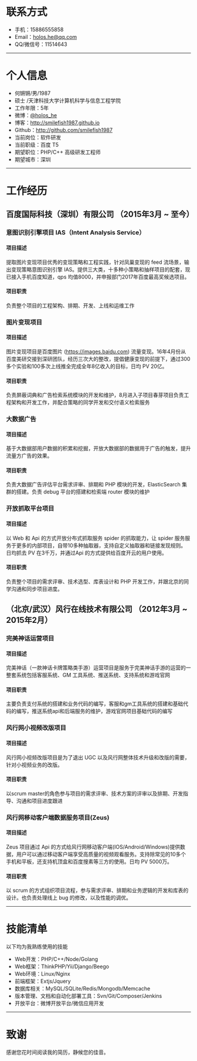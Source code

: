 # 联系方式

- 手机：15886555858
- Email：holos.he@qq.com
- QQ/微信号：11514643

---

# 个人信息

 - 何锵锵/男/1987
 - 硕士 /天津科技大学计算机科学与信息工程学院
 - 工作年限：5年
 - 微博：[@holos_he](http://weibo.com/smilefish1987)
 - 博客：http://smilefish1987.github.io
 - Github：http://github.com/smilefish1987
 - 当前岗位：软件研发
 - 当前职级：百度 T5
 - 期望职位：PHP/C++ 高级研发工程师
 - 期望城市：深圳

---

# 工作经历

## 百度国际科技（深圳）有限公司 （2015年3月 ~ 至今）

### 意图识别引擎项目 IAS（Intent Analysis Service）
#### 项目描述
提取图片变现项目优秀的变现策略和工程实践，针对凤巢变现的 feed 流场景，输出变现策略意图识别引擎 IAS。提供三大类，十多种小策略和抽样项目的配套，现已接入手机百度知道，qps 均值8000，并申报部门2017年百度最高奖候选项目。
#### 项目职责
负责整个项目的工程架构、排期、开发、上线和运维工作

### 图片变现项目
#### 项目描述
图片变现项目是百度图片 (https://images.baidu.com) 流量变现。16年4月份从百度美研交接到深研团队，经历三次大的整改，提倡健康变现的前提下，通过300多个实验和100多次上线推全完成全年8亿收入的目标，日均 PV 20亿。
#### 项目职责
负责屏蔽词典和广告检索系统模块的开发和维护，8月进入子项目春芽项目负责工程架构和开发工作，并配合策略的同学开发和交付语义检索服务

### 大数据广告
#### 项目描述
基于大数据部用户数据的积累和挖掘，开放大数据部的数据用于广告的触发，提升流量方广告的效果。
#### 项目职责
负责大数据广告评估平台需求评审、排期和 PHP 模块的开发，ElasticSearch 集群的搭建。负责 debug 平台的搭建和检索端 router 模块的维护

### 开放抓取平台项目
#### 项目描述
以 Web 和 Api 的方式开放分布式抓取服务 spider 的抓取能力，让 spider 服务服务于更多的内部项目，自带10多种抽取器，支持自定义抽取器和链接发现规则。日均抓去 PV 在3千万，并通过Api 的方式提供给百度开云的用户使用。
#### 项目职责
负责整个项目的需求评审、技术选型、库表设计和 PHP 开发工作，并跟北京的同学沟通和同步项目进度。

## （北京/武汉）风行在线技术有限公司 （2012年3月 ~ 2015年2月）

### 完美神话运营项目
#### 项目描述
完美神话（一款神话卡牌策略类手游）运营项目是服务于完美神话手游的运营的一整套系统包括客服系统、GM 工具系统、推送系统、支持系统和游戏官网
#### 项目职责
主要负责支付系统的搭建和业务代码的编写，客服和gm工具系统的搭建和基础代码的编写，推送系统api和后端服务的维护，游戏官网项目基础代码的编写

### 风行网小视频改版项目
#### 项目描述
风行网小视频改版项目是为了退出 UGC 以及风行网整体技术升级和改版的需要，针对小视频业务的改版。
#### 项目职责
以scrum master的角色参与项目的需求评审、技术方案的评审以及排期、开发指导、沟通和项目进度跟进

### 风行网移动客户端数据服务项目(Zeus)
#### 项目描述
Zeus 项目通过 Api 的方式给风行网移动客户端(IOS/Android/Windows)提供数据，用户可以通过移动客户端享受高质量的视频观看服务。支持除常见的10多个手机和平板，还支持机顶盒和百度搜素等三方的使用。日均 PV 5000万。
#### 项目职责
以 scrum 的方式组织项目流程，参与需求评审、排期和业务逻辑的开发和库表的设计。也负责处理线上 bug 的修改，以及性能的调优。

---

# 技能清单

以下均为我熟练使用的技能

- Web开发：PHP/C++/Node/Golang
- Web框架：ThinkPHP/Yii/Django/Beego
- Web环境：Linux/Nginx
- 前端框架：Extjs/Jquery
- 数据库相关：MySQL/SQLite/Redis/Mongodb/Memcache
- 版本管理、文档和自动化部署工具：Svn/Git/Composer/Jenkins
- 开放平台：微博开放平台/微信应用开发

---

# 致谢
感谢您花时间阅读我的简历，静候您的佳音。
